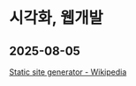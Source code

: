 # 시각화, 웹개발

## 2025-08-05

[Static site generator - Wikipedia](https://en.wikipedia.org/wiki/Static_site_generator)